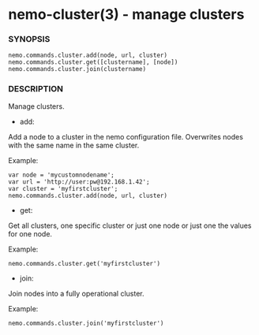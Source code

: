 nemo-cluster(3) - manage clusters
=================================

### SYNOPSIS

    nemo.commands.cluster.add(node, url, cluster)
    nemo.commands.cluster.get([clustername], [node])
    nemo.commands.cluster.join(clustername)


### DESCRIPTION

Manage clusters.

  - add:

Add a node to a cluster in the nemo configuration file. Overwrites
nodes with the same name in the same cluster.

Example:

    var node = 'mycustomnodename';
    var url = 'http://user:pw@192.168.1.42';
    var cluster = 'myfirstcluster';
    nemo.commands.cluster.add(node, url, cluster)

  - get:

Get all clusters, one specific cluster or just one node or just one
the values for one node.

Example:

    nemo.commands.cluster.get('myfirstcluster')

  - join:

Join nodes into a fully operational cluster.

Example:

    nemo.commands.cluster.join('myfirstcluster')

